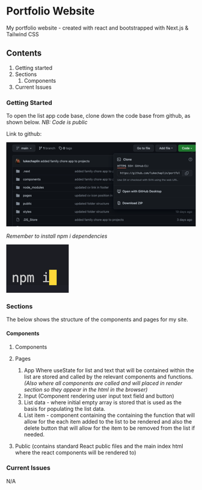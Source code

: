# Portfolio Website

My portfolio website - created with react and bootstrapped with Next.js & Tailwind CSS

## Contents

1. Getting started
2. Sections
   1. Components
3. Current Issues

### Getting Started

To open the list app code base, clone down the code base from github, as shown below.
_NB: Code is public_

Link to github:

![](screenshot1.png)

_Remember to install npm i dependencies_

![](screenshot2.png)

### Sections

The below shows the structure of the components and pages for my site.

#### Components

1. Components

2. Pages

   1. App Where useState for list and text that will be contained within the list are stored and called by the relevant components and functions. _(Also where all components are called and will placed in render section so they appear in the html in the browser)_
   2. Input (Component rendering user input text field and button)
   3. List data - where initial empty array is stored that is used as the basis for populating the list data.
   4. List item - component containing the containing the function that will allow for the each item added to the list to be rendered and also the delete button that will allow for the item to be removed from the list if needed.

3. Public (contains standard React public files and the main index html where the react components will be rendered to)

### Current Issues

N/A
